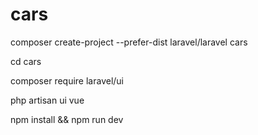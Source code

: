 # cars

composer create-project --prefer-dist laravel/laravel cars

cd cars

composer require laravel/ui

php artisan ui vue

npm install && npm run dev

